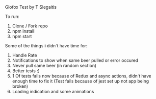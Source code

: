Glofox Test by T Slegaitis

To run:
1) Clone / Fork repo
2) npm install
3) npm start

Some of the things i didn't have time for:

1) Handle Rate
2) Notifications to show when same beer pulled or error occured
3) Never pull same beer (in random section)
4) Better tests :) 
5) 1 Of tests fails now because of Redux and async actions, didn't have enough time to fix it (Test fails because of jest set up not app being broken)
6) Loading indication and some animations
